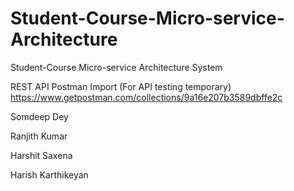 # Student-Course-Micro-service-Architecture
Student-Course Micro-service Architecture System

REST API Postman Import (For API testing temporary)
https://www.getpostman.com/collections/9a16e207b3589dbffe2c

Somdeep Dey

Ranjith Kumar

Harshit Saxena

Harish Karthikeyan
